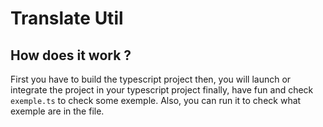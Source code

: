 # Translate Util

## How does it work ? 

First you have to build the typescript project
then, you will launch or integrate the project in your typescript project
finally, have fun and check `exemple.ts` to check some exemple. Also, you can run it to check what exemple are in the file.
